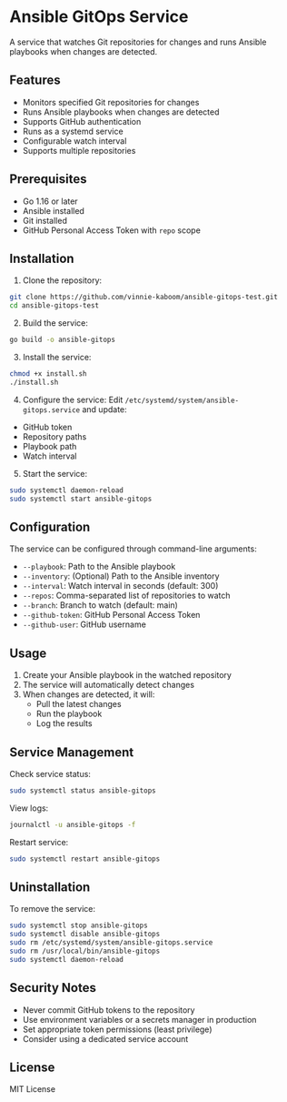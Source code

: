# Ansible GitOps Service

A service that watches Git repositories for changes and runs Ansible playbooks when changes are detected.

## Features

- Monitors specified Git repositories for changes
- Runs Ansible playbooks when changes are detected
- Supports GitHub authentication
- Runs as a systemd service
- Configurable watch interval
- Supports multiple repositories

## Prerequisites

- Go 1.16 or later
- Ansible installed
- Git installed
- GitHub Personal Access Token with `repo` scope

## Installation

1. Clone the repository:
```bash
git clone https://github.com/vinnie-kaboom/ansible-gitops-test.git
cd ansible-gitops-test
```

2. Build the service:
```bash
go build -o ansible-gitops
```

3. Install the service:
```bash
chmod +x install.sh
./install.sh
```

4. Configure the service:
Edit `/etc/systemd/system/ansible-gitops.service` and update:
- GitHub token
- Repository paths
- Playbook path
- Watch interval

5. Start the service:
```bash
sudo systemctl daemon-reload
sudo systemctl start ansible-gitops
```

## Configuration

The service can be configured through command-line arguments:

- `--playbook`: Path to the Ansible playbook
- `--inventory`: (Optional) Path to the Ansible inventory
- `--interval`: Watch interval in seconds (default: 300)
- `--repos`: Comma-separated list of repositories to watch
- `--branch`: Branch to watch (default: main)
- `--github-token`: GitHub Personal Access Token
- `--github-user`: GitHub username

## Usage

1. Create your Ansible playbook in the watched repository
2. The service will automatically detect changes
3. When changes are detected, it will:
   - Pull the latest changes
   - Run the playbook
   - Log the results

## Service Management

Check service status:
```bash
sudo systemctl status ansible-gitops
```

View logs:
```bash
journalctl -u ansible-gitops -f
```

Restart service:
```bash
sudo systemctl restart ansible-gitops
```

## Uninstallation

To remove the service:
```bash
sudo systemctl stop ansible-gitops
sudo systemctl disable ansible-gitops
sudo rm /etc/systemd/system/ansible-gitops.service
sudo rm /usr/local/bin/ansible-gitops
sudo systemctl daemon-reload
```

## Security Notes

- Never commit GitHub tokens to the repository
- Use environment variables or a secrets manager in production
- Set appropriate token permissions (least privilege)
- Consider using a dedicated service account

## License

MIT License